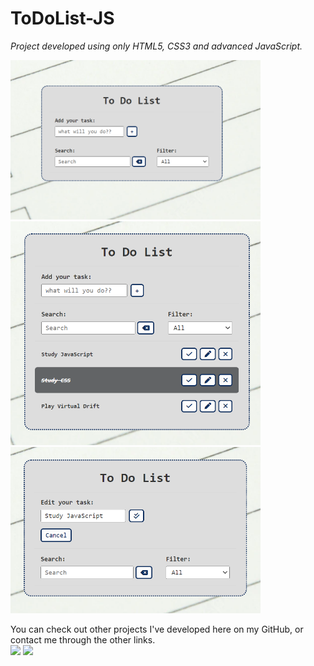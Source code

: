 ﻿# ToDoList-JS

<i>Project developed using only HTML5, CSS3 and advanced JavaScript.</i>

<img width="400em" src="./src/img/1st.png"> <img width="400em" src="./src/img/2nd.png">
<img width="400em" src="./src/img/3rd.png">

You can check out other projects I've developed here on my GitHub, or contact me through the other links.
<br>
<a href = "mailto:joaoaccastro@gmail.com"><img src="https://img.shields.io/badge/-Gmail-%23333?style=for-the-badge&logo=gmail&logoColor=white" target="_blank"></a>
<a href="https://www.linkedin.com/in/joao-ac-castro" target="_blank"><img src="https://img.shields.io/badge/-LinkedIn-%230077B5?style=for-the-badge&logo=linkedin&logoColor=white" target="_blank"></a>
